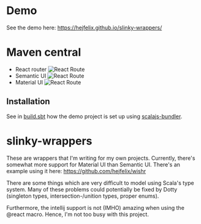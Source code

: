 # Demo

See the demo here: https://hejfelix.github.io/slinky-wrappers/

# Maven central
* React router ![React Route](https://maven-badges.herokuapp.com/maven-central/com.lambdaminute/slinky-wrappers-react-router_sjs0.6_2.12/badge.svg)
* Semantic UI ![React Route](https://maven-badges.herokuapp.com/maven-central/com.lambdaminute/slinky-wrappers-semantic-ui_sjs0.6_2.12/badge.svg)
* Material UI ![React Route](https://maven-badges.herokuapp.com/maven-central/com.lambdaminute/slinky-wrappers-material-ui_sjs0.6_2.12/badge.svg)

## Installation

See in [build.sbt](build.sbt) how the demo project is set up using [scalajs-bundler](https://github.com/scalacenter/scalajs-bundler).

# slinky-wrappers



These are wrappers that I'm writing for my own projects. Currently, there's somewhat more support for Material UI than Semantic UI. There's an example using it here: https://github.com/hejfelix/wishr

There are some things which are very difficult to model using Scala's type system. Many of these problems could potentially be fixed by Dotty (singleton types, intersection-/unition types, proper enums). 

Furthermore, the intellij support is not (IMHO) amazing when using the @react macro. Hence, I'm not too busy with this project.


